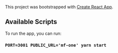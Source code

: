 This project was bootstrapped with [Create React App](https://github.com/facebook/create-react-app).

## Available Scripts

To run the app, you can run:

### `PORT=3001 PUBLIC_URL='mf-one' yarn start`